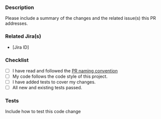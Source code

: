 ### Description

Please include a summary of the changes and the related issue(s) this PR addresses.

### Related Jira(s)

- [Jira ID]

### Checklist

- [ ] I have read and followed the [PR naming convention](https://pulsar.apache.org/contribute/develop-semantic-title/)
- [ ] My code follows the code style of this project.
- [ ] I have added tests to cover my changes.
- [ ] All new and existing tests passed.

### Tests

Include how to test this code change
